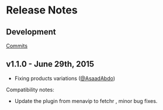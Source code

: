 # Release Notes

## Development

[Commits](https://github.com/fetchr/WooCommerce-Fetchr/commit/b66ae79d803338ea921923e5c5e13b94e2c5ef03)

## v1.1.0 - June 29th, 2015
- Fixing products variations ([@AsaadAbdo](https://api.github.com/users/AsaadAbdo))

Compatibility notes:
- Update the plugin from menavip to fetchr , minor bug fixes.
